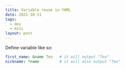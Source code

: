 ```yaml
---
title: Variable reuse in YAML
date: 2021-10-11
tags:
  - dev
  - misc
layout: post
---
```


Define variable like so:

```yaml
first_name: &name Teo   # it will output "Teo"
nickname: *name         # it will also output "Teo"
```
